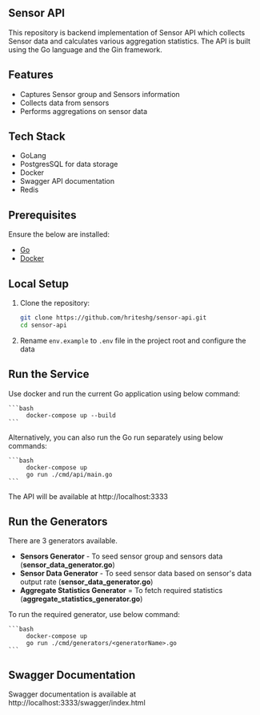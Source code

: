 ## Sensor API

This repository is backend implementation of Sensor API which collects Sensor data and calculates various aggregation statistics. 
The API is built using the Go language and the Gin framework.

## Features

* Captures Sensor group and Sensors information
* Collects data from sensors
* Performs aggregations on sensor data

## Tech Stack

* GoLang
* PostgresSQL for data storage
* Docker 
* Swagger API documentation
* Redis

## Prerequisites

Ensure the below are installed:
- [Go](https://golang.org/dl/)
- [Docker](https://www.docker.com/get-started)

## Local Setup

1. Clone the repository:

    ```bash
    git clone https://github.com/hriteshg/sensor-api.git
    cd sensor-api
    ```

2. Rename `env.example` to  `.env` file in the project root and configure the data

## Run the Service

Use docker and run the current Go application using below command:

    ```bash
         docker-compose up --build
    ```
Alternatively, you can also run the Go run separately using below commands:

    ```bash
         docker-compose up
         go run ./cmd/api/main.go
    ```
The API will be available at http://localhost:3333


## Run the Generators

There are 3 generators available.
* **Sensors Generator** - To seed sensor group and sensors data (**sensor_data_generator.go**)
* **Sensor Data Generator** - To seed sensor data based on sensor's data output rate (**sensor_data_generator.go**)
* **Aggregate Statistics Generator** = To fetch required statistics (**aggregate_statistics_generator.go**)
    
To run the required generator, use below command:

    ```bash
         docker-compose up
         go run ./cmd/generators/<generatorName>.go
    ```

## Swagger Documentation

Swagger documentation is available at http://localhost:3333/swagger/index.html